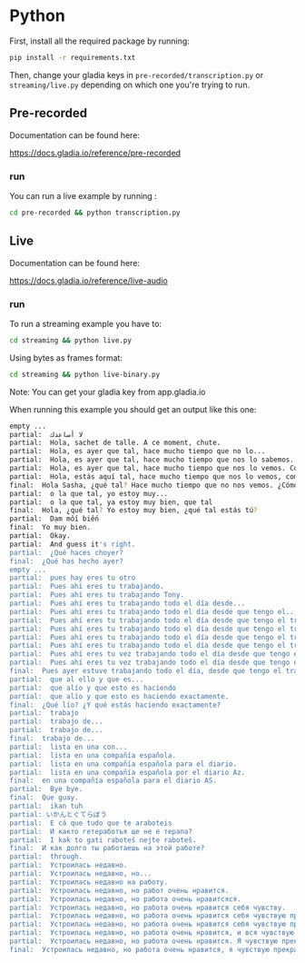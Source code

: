# Python

First, install all the required package by running:

```bash
pip install -r requirements.txt
```

Then, change your gladia keys in `pre-recorded/transcription.py` or `streaming/live.py` depending on which one you're trying to run.

## Pre-recorded

Documentation can be found here:

https://docs.gladia.io/reference/pre-recorded

### run

You can run a live example by running :

```bash
cd pre-recorded && python transcription.py
```

## Live

Documentation can be found here:

https://docs.gladia.io/reference/live-audio

### run

To run a streaming example you have to:

```bash
cd streaming && python live.py
```

Using bytes as frames format:
```bash
cd streaming && python live-binary.py
```

Note: You can get your gladia key from app.gladia.io

When running this example you should get an output like this one:

```bash
empty ...
partial:  لا أساعدك
partial:  Hola, sachet de talle. A ce moment, chute.
partial:  Hola, es ayer que tal, hace mucho tiempo que no lo...
partial:  Hola, es ayer que tal, hace mucho tiempo que nos lo sabemos.
partial:  Hola, es ayer que tal, hace mucho tiempo que nos lo vemos. Como va.
partial:  Hola, estás aquí tal, hace mucho tiempo que nos lo vemos, como vas?
final:  Hola Sasha, ¿qué tal? Hace mucho tiempo que no nos vemos. ¿Cómo vas?
partial:  o la que tal, yo estoy muy...
partial:  o la que tal, ya estoy muy bien, que tal
final:  Hola, ¿qué tal? Yo estoy muy bien, ¿qué tal estás tú?
partial:  Dạm mối biến
final:  Yo muy bien.
partial:  Okay.
partial:  And guess it's right.
partial:  ¿Qué haces choyer?
final:  ¿Qué has hecho ayer?
empty ...
partial:  pues hay eres tu otro
partial:  Pues ahí eres tu trabajando.
partial:  Pues ahí eres tu trabajando Tony.
partial:  Pues ahí eres tu trabajando todo el día desde...
partial:  Pues ahí eres tu trabajando todo el día desde que tengo el...
partial:  Pues ahí eres tu trabajando todo el día desde que tengo el trabajo un nuevo no?
partial:  Pues ahí eres tu trabajando todo el día desde que tengo el trabajo, no puedo haber o tengo...
partial:  Pues ahí eres tu trabajando todo el día desde que tengo el trabajo, no puedo no puedo tener muchas cosas cacer.
partial:  Pues ahí eres tu trabajando todo el día desde que tengo el trabajo, no puedo pagar o tengo muchas cosas cacer y a ver.
partial:  Pues ahí eres tu vez trabajando todo el día desde que tengo el trabajo, no puedo pagar o tengo muchas cosas cacer y a veces pienso.
partial:  Pues ahí eres tu vez trabajando todo el día desde que tengo el trabajo, no puedo pagar o tengo muchas cosas cacer y a veces pienso que no me da.
final:  Pues ayer estuve trabajando todo el día, desde que tengo el trabajo nuevo no paro, tengo muchas cosas que hacer y a veces pienso que no me da tiempo.
partial:  que al ello y que es...
partial:  que alío y que esto es haciendo
partial:  que alío y que esto es haciendo exactamente.
final:  ¿Qué lío? ¿Y qué estás haciendo exactamente?
partial:  trabajo
partial:  trabajo de...
partial:  trabajo de...
final:  trabajo de...
partial:  lista en una con...
partial:  lista en una compañía española.
partial:  lista en una compañía española para el diario.
partial:  lista en una compañía española por el diario Az.
final:  en una compañía española para el diario AS.
partial:  Bye bye.
final:  Que guay.
partial:  ikan tuh
partial: いかんとぐてらぼう
partial:  E cá que tudo que te araboteis
partial:  И както гетеработъя ще не е терапа?
partial:  I kak to gati raboteš nejte raboteš.
final:  И как долго ты работаешь на этой работе?
partial:  through.
partial:  Устроилась недавно.
partial:  Устроилась недавно, но...
partial:  Устроилась недавно на работу.
partial:  Устроилась недавно, но работ очень нравится.
partial:  Устроилась недавно, но работа очень нравитсяся.
partial:  Устроилась недавно, но работа очень нравится себя чувству.
partial:  Устроилась недавно, но работа очень нравится себя чувствую прекрасно.
partial:  Устроилась недавно, но работа очень нравится себя чувствую прекрасно делать это.
partial:  Устроилась недавно, но работа очень нравится, и вся чувствую прекрасно делаю это что мне нравится.
partial:  Устроилась недавно, но работа очень нравится. Я чувствую прекрасно делать это, что мне нравится.
final:  Устроилась недавно, но работа очень нравится, я чувствую прекрасно, делаю то, что мне нравится.
```
